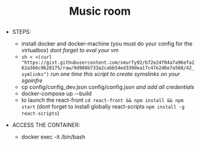 # <p align="center"> Music room </p>

* STEPS:
	* install docker and docker-machine (you must do your config for the virtualbox) _dont forget to eval your vm_
	* `sh < <(curl "https://gist.githubusercontent.com/smurfy92/b72e24f04a7a96efa262a366c9628175/raw/9d988b733a2cabb54ed339dea17c47e2d6e7a568/42_symlinks")` _run one time this script to create symslinks on your sgoinfre_
	* cp config/config_dev.json config/config.json _and add all credentials_
	* docker-compose up --build
	* to launch the react-front `cd react-front && npm install && npm start` (dont forget to install globally react-scripts `npm install -g react-scripts`)

* ACCESS THE CONTAINER:
	* docker exec -it <container-id> /bin/bash


